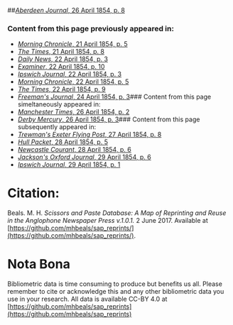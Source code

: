 ##[*Aberdeen Journal*, 26 April 1854, p. 8](https://mhbeals.github.io/sap_html/Aberdeen-Journal/Aberdeen-Journal-26-April-1854-p-8)

### Content from this page previously appeared in:
+ [*Morning Chronicle*, 21 April 1854, p. 5](https://mhbeals.github.io/sap_html/Morning-Chronicle/Morning-Chronicle-21-April-1854-p-5)
+ [*The Times*, 21 April 1854, p. 8](https://mhbeals.github.io/sap_html/The-Times/The-Times-21-April-1854-p-8)
+ [*Daily News*, 22 April 1854, p. 3](https://mhbeals.github.io/sap_html/Daily-News/Daily-News-22-April-1854-p-3)
+ [*Examiner*, 22 April 1854, p. 10](https://mhbeals.github.io/sap_html/Examiner/Examiner-22-April-1854-p-10)
+ [*Ipswich Journal*, 22 April 1854, p. 3](https://mhbeals.github.io/sap_html/Ipswich-Journal/Ipswich-Journal-22-April-1854-p-3)
+ [*Morning Chronicle*, 22 April 1854, p. 5](https://mhbeals.github.io/sap_html/Morning-Chronicle/Morning-Chronicle-22-April-1854-p-5)
+ [*The Times*, 22 April 1854, p. 9](https://mhbeals.github.io/sap_html/The-Times/The-Times-22-April-1854-p-9)
+ [*Freeman's Journal*, 24 April 1854, p. 3](https://mhbeals.github.io/sap_html/Freeman's-Journal/Freeman's-Journal-24-April-1854-p-3)### Content from this page simeltaneously appeared in:
+ [*Manchester Times*, 26 April 1854, p. 2](https://mhbeals.github.io/sap_html/Manchester-Times/Manchester-Times-26-April-1854-p-2)
+ [*Derby Mercury*, 26 April 1854, p. 3](https://mhbeals.github.io/sap_html/Derby-Mercury/Derby-Mercury-26-April-1854-p-3)### Content from this page subsequently appeared in:
+ [*Trewman's Exeter Flying Post*, 27 April 1854, p. 8](https://mhbeals.github.io/sap_html/Trewman's-Exeter-Flying-Post/Trewman's-Exeter-Flying-Post-27-April-1854-p-8)
+ [*Hull Packet*, 28 April 1854, p. 5](https://mhbeals.github.io/sap_html/Hull-Packet/Hull-Packet-28-April-1854-p-5)
+ [*Newcastle Courant*, 28 April 1854, p. 6](https://mhbeals.github.io/sap_html/Newcastle-Courant/Newcastle-Courant-28-April-1854-p-6)
+ [*Jackson's Oxford Journal*, 29 April 1854, p. 6](https://mhbeals.github.io/sap_html/Jackson's-Oxford-Journal/Jackson's-Oxford-Journal-29-April-1854-p-6)
+ [*Ipswich Journal*, 29 April 1854, p. 1](https://mhbeals.github.io/sap_html/Ipswich-Journal/Ipswich-Journal-29-April-1854-p-1)
                    
# Citation: 

Beals. M. H. *Scissors and Paste Database: A Map of Reprinting and Reuse in the Anglophone Newspaper Press v.1.0.1.* 2 June 2017. Available at [https://github.com/mhbeals/sap_reprints/](https://github.com/mhbeals/sap_reprints/). 
                    
# Nota Bona

Bibliometric data is time consuming to produce but benefits us all. Please remember to cite or acknowledge this and any other bibliometric data you use in your research. All data is available CC-BY 4.0 at [https://github.com/mhbeals/sap_reprints](https://github.com/mhbeals/sap_reprints)